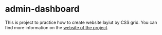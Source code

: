 # admin-dashboard

This is project to practice how to create website layiut by CSS grid. You can find more information on the [website of the project](https://www.theodinproject.com/lessons/node-path-intermediate-html-and-css-admin-dashboard).
